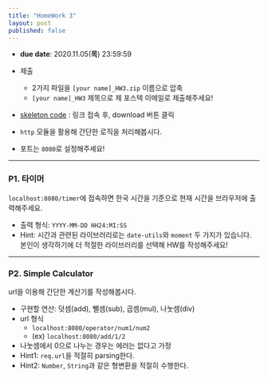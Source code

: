 ```yaml
---
title: "HomeWork 3"
layout: post
published: false
---
```


- **due date**: 2020.11.05(**목**) 23:59:59
- 제출
  - 2가지 파일을 `[your name]_HW3.zip` 이름으로 압축
  - `[your name]_HW3` 제목으로 제 포스텍 이메일로 제출해주세요!
- [skeleton code](https://github.com/BlueHorn07/poapper-backend/blob/master/assets/hw/hw3.zip) : 링크 접속 후, download 버튼 클릭


- `http` 모듈을 활용해 간단한 로직을 처리해봅시다.
- 포트는 `8080`로 설정해주세요!

<hr>

### P1. 타이머
`localhost:8080/timer`에 접속하면 한국 시간을 기준으로 현재 시간을 브라우저에 출력해주세요.

- 출력 형식: `YYYY-MM-DD HH24:MI:SS`
- Hint: 시간과 관련된 라이브러리로는 `date-utils`와 `moment` 두 가지가 있습니다. 본인이 생각하기에 더 적절한 라이브러리를 선택해 HW를 작성해주세요!

<hr>

### P2. Simple Calculator
url을 이용해 간단한 계산기를 작성해봅시다.

- 구현할 연산: 덧셈(add), 뺄셈(sub), 곱셈(mul), 나눗셈(div)
- url 형식
  - `localhost:8080/operator/num1/num2`
  - (ex) `localhost:8080/add/1/2`
- 나눗셈에서 0으로 나누는 경우는 에러는 없다고 가정
- Hint1: `req.url`을 적절히 parsing한다.
- Hint2: `Number`, `String`과 같은 형변환을 적절히 수행한다.







